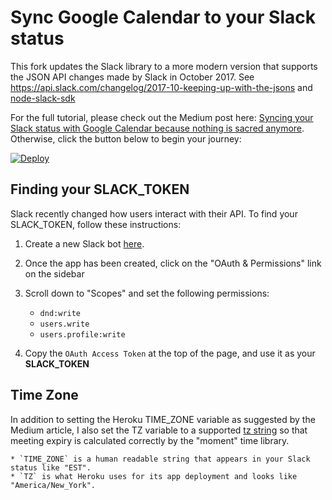 # Sync Google Calendar to your Slack status

This fork updates the Slack library to a more modern version that supports the JSON API
changes made by Slack in October 2017.  See https://api.slack.com/changelog/2017-10-keeping-up-with-the-jsons
and [node-slack-sdk](https://github.com/slackapi/node-slack-sdk)

For the full tutorial, please check out the Medium post here: [Syncing your Slack status with Google Calendar because nothing is sacred anymore](https://medium.com/@bjork24/syncing-your-slack-status-with-google-calendar-because-nothing-is-sacred-anymore-3032bd171770). Otherwise, click the button below to begin your journey:

[![Deploy](https://www.herokucdn.com/deploy/button.svg)](https://heroku.com/deploy)

## Finding your SLACK_TOKEN

Slack recently changed how users interact with their API. To find your SLACK_TOKEN, follow these instructions:

1. Create a new Slack bot [here](https://api.slack.com/apps?new_app=1).

1. Once the app has been created, click on the "OAuth & Permissions" link on the sidebar

1. Scroll down to "Scopes" and set the following permissions:
    * `dnd:write`
    * `users.write`
    * `users.profile:write`

1. Copy the `OAuth Access Token` at the top of the page, and use it as your **SLACK_TOKEN**

## Time Zone

In addition to setting the Heroku TIME_ZONE variable as suggested by the Medium article, I also set the TZ variable to a supported [tz string](https://en.wikipedia.org/wiki/List_of_tz_database_time_zones) so that meeting expiry is calculated correctly by the "moment" time library.

    * `TIME_ZONE` is a human readable string that appears in your Slack status like "EST".
    * `TZ` is what Heroku uses for its app deployment and looks like "America/New_York".
